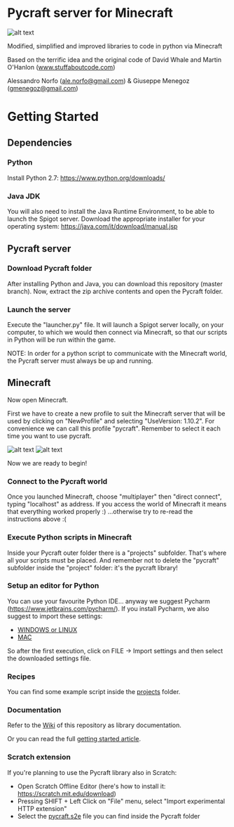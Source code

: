 # Pycraft server for Minecraft
![alt text](https://alessandronorfo.files.wordpress.com/2017/04/pycraft.png?w=136&h=150)

Modified, simplified and improved libraries to code in python via Minecraft

Based on the terrific idea and the original code of David Whale and Martin O'Hanlon (www.stuffaboutcode.com)

Alessandro Norfo (ale.norfo@gmail.com) & Giuseppe Menegoz (gmenegoz@gmail.com)

# Getting Started
## Dependencies 
### Python
Install Python 2.7: https://www.python.org/downloads/
### Java JDK
You will also need to install the Java Runtime Environment, to be able to launch the Spigot server. Download the appropriate installer for your operating system: https://java.com/it/download/manual.jsp

## Pycraft server
### Download Pycraft folder
After installing Python and Java, you can download this repository (master branch). Now, extract the zip archive contents and open the Pycraft folder.

### Launch the server
Execute the "launcher.py" file. It will launch a Spigot server locally, on your computer, to which we would then connect via Minecraft, so that our scripts in Python will be run within the game.

NOTE: In order for a python script to communicate with the Minecraft world, the Pycraft server must always be up and running.

## Minecraft
Now open Minecraft.

First we have to create a new profile to suit the Minecraft server that will be used by clicking on "NewProfile" and selecting "UseVersion: 1.10.2". For convenience we can call this profile "pycraft". Remember to select it each time you want to use pycraft.

![alt text](https://lh6.googleusercontent.com/9haWZ8FfzyJnUhCUiAmHWgWxwEOXh8f91Os1cv9nHDB9lqBL1liKjrWau5o0NwbTAlgoNSgsLNfMqfyrf8_B6TGhUFESXzG6McpuyS7gKqukMeM5hcpPByeTpH1r4MiMBl1qBjX7)
![alt text](https://lh3.googleusercontent.com/9HTsyfuJTPmwY2USWuHaGFplW9OwBmW0a8GUTTM-X45k6a6Qn3THYcqfVDTnjl7l6qCqae0dm6GPk3NFfEJVU5Tn1SpsO1m6MEfvunrsWmjTeGuhf4z_KDA-XBxuATrbMMpf5De_)

Now we are ready to begin!

### Connect to the Pycraft world
Once you launched Minecraft, choose "multiplayer" then "direct connect", typing "localhost" as address.
If you access the world of Minecraft it means that everything worked properly :) ...otherwise try to re-read the instructions above :(

### Execute Python scripts in Minecraft
Inside your Pycraft outer folder there is a "projects" subfolder. That's where all your scripts must be placed. And remember not to delete the "pycraft" subfolder inside the "project" folder: it's the pycraft library!

### Setup an editor for Python
You can use your favourite Python IDE... anyway we suggest Pycharm (https://www.jetbrains.com/pycharm/). If you install Pycharm, we also suggest to import these settings:
* [WINDOWS or LINUX](https://drive.google.com/open?id=0B9leATA2g5JjT3V4RVNLNWpvNms)
* [MAC](https://drive.google.com/open?id=0B9leATA2g5JjQTBzSmdETmxCX1k)

So after the first execution, click on FILE -> Import settings and then select the downloaded settings file.

### Recipes
You can find some example script inside the [projects](https://github.com/gmenegoz/pycraft/tree/master/projects) folder.

### Documentation
Refer to the [Wiki](https://github.com/gmenegoz/pycraft/wiki) of this repository as library documentation.

Or you can read the full [getting started article](https://drive.google.com/open?id=1llSHBCEhkrPhav0oZjyfd_CUMyBJSw-M3nCBkghgGcQ).

### Scratch extension
If you're planning to use the Pycraft library also in Scratch:
* Open Scratch Offline Editor (here's how to install it: https://scratch.mit.edu/download)
* Pressing SHIFT + Left Click on "File" menu, select "Import experimental HTTP extension"
* Select the [pycraft.s2e](https://raw.githubusercontent.com/gmenegoz/pycraft/master/pycraft.s2e) file you can find inside the Pycraft folder
